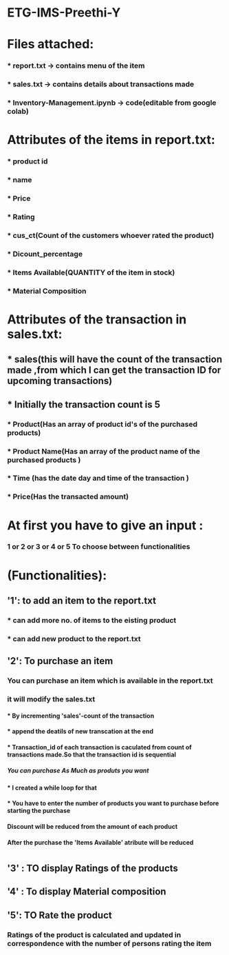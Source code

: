 # ETG-IMS-Preethi-Y
#
# Files attached:
###  * report.txt -> contains menu of the item
###  * sales.txt -> contains details about transactions made
###  * Inventory-Management.ipynb -> code(editable from google colab)
# Attributes of the items  in report.txt:
###   * product id
###      * name
###      * Price
###      * Rating
###      * cus_ct(Count of the customers whoever rated the product)
###      * Dicount_percentage
###      * Items Available(QUANTITY of the item in stock)
###      * Material Composition
# Attributes of the transaction in sales.txt:
##    * sales(this will have the count of the transaction made ,from which I can get the transaction ID for upcoming transactions)
##    * Initially the transaction count is 5
###           * Product(Has an array of product id's of the purchased products)
###           * Product Name(Has an array of the product name of the purchased products )
###           * Time (has the date day and time of the transaction )
###           * Price(Has the transacted amount)
#         
# At first you have to give an input :
### 1 or 2 or 3 or 4 or 5 To choose between functionalities
# (Functionalities):
##    '1': to add an item to the report.txt
###                * can add more no. of items to the eisting product
###                * can add new product to the report.txt
##    '2': To purchase an item
###            You can purchase an item which is available in the report.txt
###            it will modify the sales.txt 
####                  * By incrementing 'sales'-count of the transaction
####                  * append the deatils of new transcation at the end
####                  * Transaction_id of each transaction is caculated from count of transactions made.So that the transaction id is sequential 
#####            You can purchase As Much as produts you want
####                  * I created a while loop for that
####                  * You have to enter the number of products you want to purchase before starting the purchase
####            Discount will be reduced from the amount of each product
####            After the purchase the 'Items Available' atribute will be reduced 
#           
##    '3' : TO display Ratings of the products
##    '4' : To display Material composition
##    '5': TO Rate the product
###          Ratings of the product is calculated and updated in correspondence with the number of persons rating the item
            
          
